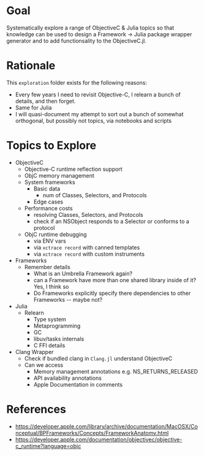 Goal
===============
Systematically explore a range of ObjectiveC & Julia topics so that knowledge can be used to design a
Framework -> Julia package wrapper generator and to add functionsality to the ObjectiveC.jl. 

Rationale
=================
This `exploration` folder exists for the following reasons:
- Every few years I need to revisit Objective-C, I relearn a bunch of details, and then forget.  
- Same for Julia
- I will quasi-document my attempt to sort out a bunch of somewhat orthogonal, but possibly not topics, via notebooks and scripts


Topics to Explore
======================
- ObjectiveC
    - Objective-C runtime reflection support
    - ObjC memory management
    - System frameworks
        - Basic data
            - num of Classes, Selectors, and Protocols
        - Edge cases
    - Performance costs
        - resolving Classes, Selectors, and Protocols
        - check if an NSObject responds to a Selector or conforms to a protocol 
    - ObjC runtime debugging 
        - via ENV vars
        - via `xctrace record` with canned templates
        - via `xctrace record` with custom instruments
- Frameworks
    - Remember details
        - What is an Umbrella Framework again?
        - can a Framework have more than one shared library inside of it?  Yes, I think so
        - Do Frameworks explicitly specify there dependencies to other Frameworks -- maybe not?
- Julia
    - Relearn
        - Type system
        - Metaprogramming
        - GC
        - libuv/tasks internals
        - C FFI details
- Clang Wrapper
    - Check if bundled clang in `Clang.jl` understand ObjectiveC
    - Can we access
        - Memory management annotations e.g. NS_RETURNS_RELEASED
        - API availability annotations
        - Apple Documentation in comments

References
==============
- https://developer.apple.com/library/archive/documentation/MacOSX/Conceptual/BPFrameworks/Concepts/FrameworkAnatomy.html
- https://developer.apple.com/documentation/objectivec/objective-c_runtime?language=objc



